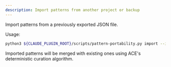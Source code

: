 ```yaml
---
description: Import patterns from another project or backup
---
```


Import patterns from a previously exported JSON file.

Usage:
```bash
python3 ${CLAUDE_PLUGIN_ROOT}/scripts/pattern-portability.py import --input ./patterns.json
```

Imported patterns will be merged with existing ones using ACE's deterministic curation algorithm.

